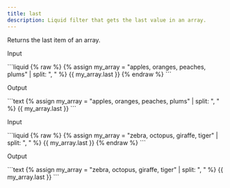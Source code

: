 ```yaml
---
title: last
description: Liquid filter that gets the last value in an array.
---
```

Returns the last item of an array.
<p class="code-label">Input</p>
```liquid
{% raw %}
{% assign my_array = "apples, oranges, peaches, plums" | split: ", " %}
{{ my_array.last }}
{% endraw %}
```
<p class="code-label">Output</p>
```text
{% assign my_array = "apples, oranges, peaches, plums" | split: ", " %}
{{ my_array.last }}
```
<p class="code-label">Input</p>
```liquid
{% raw %}
{% assign my_array = "zebra, octopus, giraffe, tiger" | split: ", " %}
{{ my_array.last }}
{% endraw %}
```
<p class="code-label">Output</p>
```text
{% assign my_array = "zebra, octopus, giraffe, tiger" | split: ", " %}
{{ my_array.last }}
```